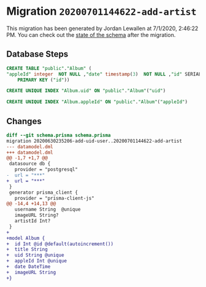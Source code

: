 # Migration `20200701144622-add-artist`

This migration has been generated by Jordan Lewallen at 7/1/2020, 2:46:22 PM.
You can check out the [state of the schema](./schema.prisma) after the migration.

## Database Steps

```sql
CREATE TABLE "public"."Album" (
"appleId" integer  NOT NULL ,"date" timestamp(3)  NOT NULL ,"id" SERIAL,"imageURL" text  NOT NULL ,"title" text  NOT NULL ,"uid" text  NOT NULL ,
    PRIMARY KEY ("id"))

CREATE UNIQUE INDEX "Album.uid" ON "public"."Album"("uid")

CREATE UNIQUE INDEX "Album.appleId" ON "public"."Album"("appleId")
```

## Changes

```diff
diff --git schema.prisma schema.prisma
migration 20200630235206-add-uid-user..20200701144622-add-artist
--- datamodel.dml
+++ datamodel.dml
@@ -1,7 +1,7 @@
 datasource db {
   provider = "postgresql"
-  url = "***"
+  url = "***"
 }
 generator prisma_client {
   provider = "prisma-client-js"
@@ -14,4 +14,13 @@
   username String  @unique
   imageURL String?
   artistId Int?
 }
+
+model Album {
+  id Int @id @default(autoincrement())
+  title String
+  uid String @unique
+  appleId Int @unique
+  date DateTime
+  imageURL String
+}
```


